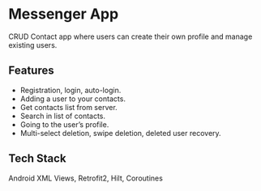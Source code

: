 # Messenger App
CRUD Contact app where users can create their own profile and manage existing users.

## Features
- Registration, login, auto-login.
- Adding a user to your contacts.
- Get contacts list from server.
- Search in list of contacts.
- Going to the user’s profile.
- Multi-select deletion, swipe deletion, deleted user recovery.

## Tech Stack
Android XML Views, Retrofit2, Hilt, Coroutines
